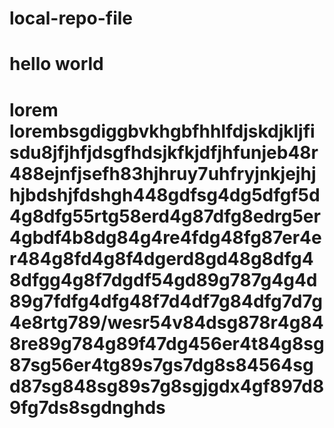 # local-repo-file

<h1> hello world <h1>
lorem
lorembsgdiggbvkhgbfhhlfdjskdjkljfisdu8jfjhfjdsgfhdsjkfkjdfjhfunjeb48r488ejnfjsefh83hjhruy7uhfryjnkjejhjhjbdshjfdshgh448gdfsg4dg5dfgf5d4g8dfg55rtg58erd4g87dfg8edrg5er4gbdf4b8dg84g4re4fdg48fg87er4er484g8fd4g8f4dgerd8gd48g8dfg48dfgg4g8f7dgdf54gd89g787g4g4d89g7fdfg4dfg48f7d4df7g84dfg7d7g4e8rtg789/wesr54v84dsg878r4g848re89g784g89f47dg456er4t84g8sg87sg56er4tg89s7gs7dg8s84564sgd87sg848sg89s7g8sgjgdx4gf897d89fg7ds8sgdnghds
